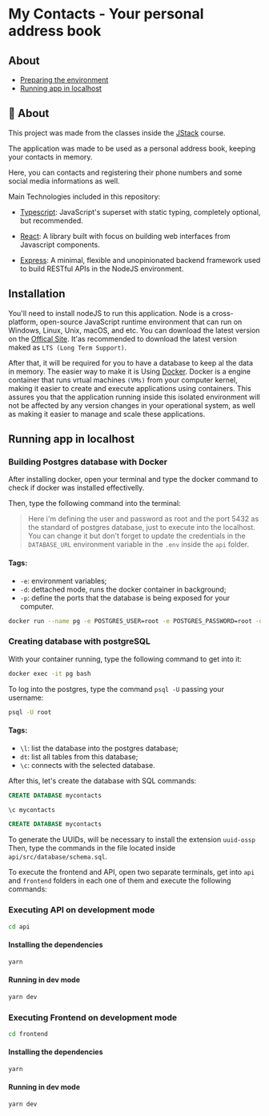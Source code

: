# My Contacts - Your personal address book

## About

- [Preparing the environment](#install)
- [Running app in localhost](#localhost)

## 🧐 About

This project was made from the classes inside the [JStack](https://jstack.com.br/) course.

The application was made to be used as a personal address book, keeping your contacts in memory.

Here, you can contacts and registering their phone numbers and some social media informations as well.

Main Technologies included in this repository:

- [Typescript](https://www.typescriptlang.org/): JavaScript's superset with static typing, completely optional, but recommended.

- [React](https://reactjs.org/): A library built with focus on building web interfaces from Javascript components.

- [Express](https://expressjs.com/): A minimal, flexible and unopinionated backend framework used to build RESTful APIs in the NodeJS environment.

## Installation <a name="install" />
You'll need to install nodeJS to run this application. Node is a cross-platform, open-source JavaScript runtime environment that can run on Windows, Linux, Unix, macOS, and etc. You can download the latest version on the [Offical Site](https://nodejs.org/en/download). It'as recommended to download the latest version maked as `LTS (Long Term Support)`.

After that, it will be required for you to have a database to keep al the data in memory. The easier way to make it is Using [Docker](https://docs.docker.com/get-docker/). Docker is a engine container that runs vrtual machines `(VMs)` from your computer kernel, making it easier to create and execute applications using containers. This assures you that the application running inside this isolated environment will not be affected by any version changes in your operational system, as well as making it easier to manage and scale these applications.

## Running app in localhost <a name="localhost" />
### Building Postgres database with Docker
After installing docker, open your terminal and type the docker command to check if docker was installed effectivelly.

Then, type the following command into the terminal:

> Here i'm defining the user and password as root and the port 5432 as the standard of postgres database, just to execute into the localhost. You can change it but don't forget to update the credentials in the `DATABASE_URL` environment variable in the `.env` inside the `api` folder.
#### Tags:
* `-e`: environment variables;
* `-d`: dettached mode, runs the docker container in background;
* `-p`: define the ports that the database is being exposed for your computer.
```bash
docker run --name pg -e POSTGRES_USER=root -e POSTGRES_PASSWORD=root -d postgres -p 5432:5432
```

### Creating database with postgreSQL

With your container running, type the following command to get into it:
```bash
docker exec -it pg bash
```

To log into the postgres, type the command `psql -U` passing your username:

```bash
psql -U root
```

#### Tags:
* `\l`: list the database into the postgres database;
* `dt`: list all tables from this database;
* `\c`: connects with the selected database.

After this, let's create the database with SQL commands:

```sql
CREATE DATABASE mycontacts
```
```bash
\c mycontacts
```
```sql
CREATE DATABASE mycontacts
```
To generate the UUIDs, will be necessary to install the extension `uuid-ossp`
Then, type the commands in the file located inside `api/src/database/schema.sql`.

To execute the frontend and API, open two separate terminals, get into `api`  and `frontend` folders in each one of them and execute the following commands:

### Executing API on development mode
```bash
cd api
```
#### Installing the dependencies
```bash
yarn
```
#### Running in dev mode
```bash
yarn dev
```
### Executing Frontend on development mode
```bash
cd frontend
```
#### Installing the dependencies
```bash
yarn
```
#### Running in dev mode
```bash
yarn dev
```
